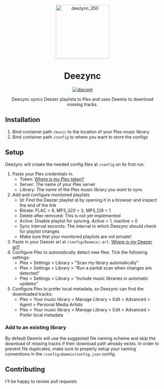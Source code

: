 
<p align="center">
   <img width="175" alt="deezync_350" src="https://github.com/m8tec/Deezync/assets/38794725/2199f1a6-3548-4fe2-b007-423759ece70c">
</p>
<h1 align="center">Deezync</h1>

<div align="center">
   
[![discord](https://img.shields.io/discord/730547174936674304?label=Discord)](https://discord.gg/4cJczdyu9n)


Deezync syncs Deezer playlists to Plex and uses Deemix to download missing tracks.

</div>

## Installation
1. Bind container path `/music` to the location of your Plex music library
2. Bind container path `/config` to where you want to store the configs

## Setup
Deezync will create the needed config files at `/config` on its first run.
1. Paste your Plex credentials in.
   - Token: [Where is my Plex token?](https://support.plex.tv/articles/204059436-finding-an-authentication-token-x-plex-token/)
   - Server: The name of your Plex server
   - Library: The name of the Plex music library you want to sync
2. Add and configure monitored playlists
   - Id: Find the Deezer playlist id by opening it in a browser and inspect the end of the link
   - Bitrate: FLAC = 9, MP3_320 = 3, MP3_128 = 1
   - Delete after removed: This is not yet implemented
   - Active: Disable playlist for syncing. Active = 1, inactive = 0
   - Sync interval seconds: The interval in which Deezync should check for playlist changes
   - Make sure that your monitored playlists are not private!
5. Paste in your Deezer arl at `/config/Deemix/.arl`. [Where is my Deezer arl?](https://github.com/nathom/streamrip/wiki/Finding-Your-Deezer-ARL-Cookie)
6. Configure Plex to automatically detect new files. Tick the following settings:
   - Plex > Settings > Library > "Scan my library automatically"
   - Plex > Settings > Library > "Run a partial scan when changes are detected"
   - Plex > Settings > Library > "Include music libraries in automatic updates"
7. Configure Plex to prefer local metadata, so Deezync can find the downloaded tracks:
   - Plex > Your music library > Manage Library > Edit > Advanced > Agent > Personal Media Artists
   - Plex > Your music library > Manage Library > Edit > Advanced > Prefer local metadata

### Add to an existing library
By default Deemix will use the suggested file naming scheme and skip the download of missing tracks if their download path already exists. In order to prevent file duplicates, make sure to properly setup your naming conventions in the `/config/deemix/config.json` config.

## Contributing
I'll be happy to review pull requests
